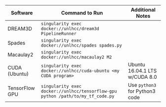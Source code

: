 | Software      | Command to Run | Additional Notes |
| --------      | --------       | ----- |
| DREAM3D       | `singularity exec docker://unlhcc/dream3d PipelineRunner`        | |
| Spades        | `singularity exec docker://unlhcc/spades spades.py` | |
| Macaulay2     | `singularity exec docker://unlhcc/macaulay2 M2` | |
| CUDA (Ubuntu) | `singularity exec docker://unlhcc/cuda-ubuntu <my CUDA program>` | Ubuntu 16.04.1 LTS w/CUDA 8.0 |
| TensorFlow GPU | `singularity exec docker://unlhcc/tensorflow-gpu python /path/to/my_tf_code.py` | Use `python3` for Python3 code |
